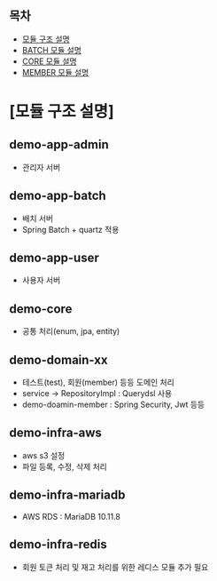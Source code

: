 ## 목차
- [모듈 구조 설명](./README_MODULE.md)
- [BATCH 모듈 설명](./README_BATCH.md)
- [CORE 모듈 설명](./README_CORE.md)
- [MEMBER 모듈 설명](./README_MEMBER.md)


[모듈 구조 설명]
====================== 

## demo-app-admin
- 관리자 서버

## demo-app-batch
- 배치 서버
- Spring Batch + quartz 적용

## demo-app-user
- 사용자 서버

## demo-core
- 공통 처리(enum, jpa, entity)

## demo-domain-xx
- 테스트(test), 회원(member) 등등 도메인 처리
- service -> RepositoryImpl : Querydsl 사용
- demo-doamin-member : Spring Security, Jwt 등등

## demo-infra-aws
- aws s3 설정 
- 파일 등록, 수정, 삭제 처리

## demo-infra-mariadb
- AWS RDS : MariaDB 10.11.8

## demo-infra-redis
- 회원 토큰 처리 및 재고 처리를 위한 레디스 모듈 추가 필요 